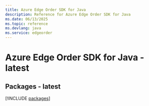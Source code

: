 ```yaml
---
title: Azure Edge Order SDK for Java
description: Reference for Azure Edge Order SDK for Java
ms.date: 06/13/2025
ms.topic: reference
ms.devlang: java
ms.service: edgeorder
---
```

# Azure Edge Order SDK for Java - latest
## Packages - latest
[!INCLUDE [packages](edge-order-index.md)]
